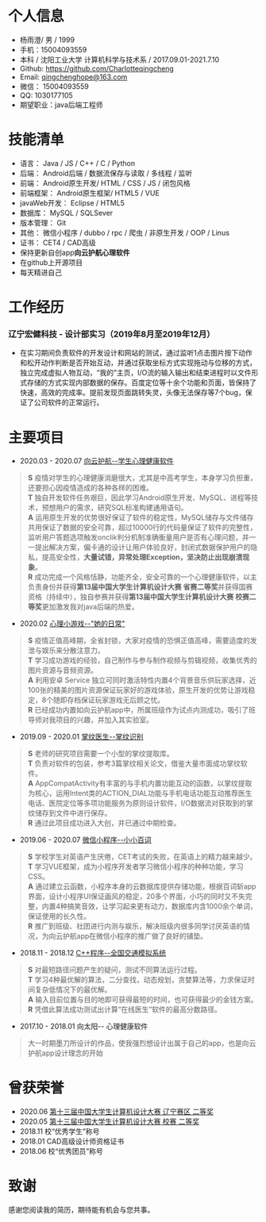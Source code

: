 
# 个人信息
* 杨雨澄/ 男 / 1999
* 手机：15004093559
* 本科 / 沈阳工业大学 计算机科学与技术系 / 2017.09.01-2021.7.10 
* Github: <https://github.com/Charlotteqingcheng>
* Email: <qingchenghope@163.com>
* 微信： 15004093559
* QQ: 1030177105
* 期望职业：java后端工程师


# 技能清单
* 语言： Java / JS / C++ / C / Python 
* 后端： Android后端 / 数据流保存与读取 / 多线程 / 监听 
* 前端： Android原生开发/ HTML / CSS / JS / 闭包风格
* 前端框架： Android原生框架/ HTML5 / VUE
* javaWeb开发： Eclipse / HTML5
* 数据库： MySQL / SQLSever
* 版本管理： Git
* 其他： 微信小程序 / dubbo / rpc / 爬虫 / 非原生开发 / OOP / Linus
* 证书： CET4 / CAD高级
* 保持更新自创app**向云护航心理软件**
* 在github上开源项目
* 每天精进自己


# 工作经历
### 辽宁宏健科技 - 设计部实习（2019年8月至2019年12月）
* 在实习期间负责软件的开发设计和网站的测试，通过监听1点击图片按下动作和松开动作判断是否开始互动，并通过获取坐标方式实现拖动与位移的方式，独立完成虚拟人物互动，“我的”主页，I/O流的输入输出和结束进程时以文件形式存储的方式实现内部数据的保存。百度定位等十余个功能和页面，皆保持了快速，高效的完成率。提前发现页面跳转失灵，头像无法保存等7个bug，保证了公司软件的正常运行。
 

# 主要项目 
* 2020.03 - 2020.07 [向云护航--学生心理健康软件](https://github.com/Charlotteqingcheng/xiang-yun)
> **S** 疫情对学生的心理健康消磨很大，尤其是中高考学生，本身学习负担重，还要担心因疫情造成的各种各样的困难。  
> **T** 独自开发软件任务艰巨，因此学习Android原生开发、MySQL、进程等技术，预想用户的需求，研究SQL标准构建通用语句。  
> **A** 运用原生开发的优势很好保证了软件的稳定性，MySQL储存与文件储存共用保证了数据的安全可靠，超过10000行的代码量保证了软件的完整性，监听用户答题选项触发onclik判分机制准确衡量用户是否有心理问题，并一一提出解决方案，偏卡通的设计让用户体验良好，封闭式数据保护用户的隐私，提高安全性，**大量试错，异常处理Exception，坚决防止出现崩溃现象**。  
> **R** 成功完成一个风格恬静，功能齐全，安全可靠的一个心理健康软件，以主负责身份并获得**第13届中国大学生计算机设计大赛 省赛二等奖**并获得国赛资格（持续中），独自参赛并获得**第13届中国大学生计算机设计大赛 校赛二等奖**更加激发我对java后端的热爱。  

* 2020.02 [心理小游戏--"她的日常"](https://github.com/Charlotteqingcheng/PsychologicalGames)
> **S** 疫情正值高峰期，全省封锁，大家对疫情的恐惧正值高峰，需要适度的发泄与娱乐来分散注意力。  
> **T** 学习成功游戏的经验，自己制作与参与制作视频与剪辑视频，收集优秀的图片资源与音频资源。  
> **A** 利用安卓 Service 独立可同时激活特性内置4个背景音乐供玩家选择，近100张的精美的图片资源保证玩家好的游戏体验，原生开发的优势让游戏稳定，8个随即存档保证玩家游戏无后顾之忧。  
> **R** 已经成功内置如向云护航app中，所属班级作为试点内测成功，吸引了班导师对我项目的兴趣，并加入其实验室。
 
* 2019.09 - 2020.01 [掌纹医生--掌纹识别](https://github.com/Charlotteqingcheng/handdoctor)
> **S** 老师的研究项目需要一个小型的掌纹提取库。  
> **T** 负责对软件的包装，参考3篇掌纹相关论文，借鉴大量市面成功掌纹软件。  
> **A** AppCompatActivity有丰富的与手机内置功能互动的函数，以掌纹提取为核心，运用Intent类的ACTION_DIAL功能与手机电话功能互动推荐医生电话、医院定位等多项功能服务为原则设计软件，I/O数据流对获取到的掌纹储存到文件中进行保存。  
> **R** 通过此项目成功进入大创，并已通过中期检查。

* 2019.06 - 2020.07 [微信小程序--小小百词](https://github.com/Charlotteqingcheng/BaiCiZhan)
> **S** 学校学生对英语产生厌倦，CET考试的失败，在英语上的精力越来越少。  
> **T** 学习VUE框架，成为小程序开发者学习微信小程序的种种功能，学习CSS。  
> **A** 通过建立云函数，小程序本身的云数据库提供存储功能，根据百词斩app界面，设计小程序UI保证画风的稳定，20多个界面，小巧的同时又不失完整，内置4种搞笑音效，让学习起来更有动力，数据库内含1000余个单词，保证使用的长久性。  
> **R** 推广到班级、社团进行内测与娱乐，解决班级内很多同学讨厌英语的情况，为向云护航app在微信小程序的推广做了良好的铺垫。

* 2018.11 - 2018.12 [C++程序--全国交通模拟系统](https://github.com/Charlotteqingcheng/traffic)
> **S** 对最短路径问题产生的疑问，测试不同算法运行过程。  
> **T** 学习4种最优解的算法，二分查找，动态规划，贪婪算法等，力求保证时间复杂低情况下的最优解。  
> **A** 输入目前位置与目的地即可获得最短的时间，也可获得最少的金钱方案。  
> **R** 凭借此算法成功测试出计算“在线医生”软件的最高分数路径。

* 2017.10 - 2018.01 向太阳-- 心理健康软件
> 大一时期墨刀所设计的作品，使我强烈想设计出属于自己的app，也是向云护航app设计理念的开始

# 曾获荣誉
* 2020.06 [第十三届中国大学生计算机设计大赛 辽宁赛区 二等奖](https://github.com/Charlotteqingcheng/Award-information)
* 2020.05 [第十三届中国大学生计算机设计大赛 校赛 二等奖](https://github.com/Charlotteqingcheng/Award-information)
* 2018.11 校“优秀学生”称号
* 2018.01 CAD高级设计师资格证书
* 2018.06 校“优秀团员”称号
 

# 致谢
 感谢您阅读我的简历，期待能有机会与您共事。

